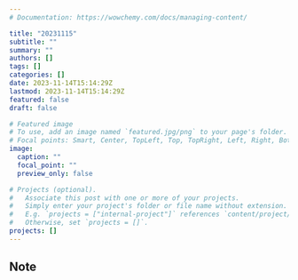 ```yaml
---
# Documentation: https://wowchemy.com/docs/managing-content/

title: "20231115"
subtitle: ""
summary: ""
authors: []
tags: []
categories: []
date: 2023-11-14T15:14:29Z
lastmod: 2023-11-14T15:14:29Z
featured: false
draft: false

# Featured image
# To use, add an image named `featured.jpg/png` to your page's folder.
# Focal points: Smart, Center, TopLeft, Top, TopRight, Left, Right, BottomLeft, Bottom, BottomRight.
image:
  caption: ""
  focal_point: ""
  preview_only: false

# Projects (optional).
#   Associate this post with one or more of your projects.
#   Simply enter your project's folder or file name without extension.
#   E.g. `projects = ["internal-project"]` references `content/project/deep-learning/index.md`.
#   Otherwise, set `projects = []`.
projects: []
---
```


## Note

